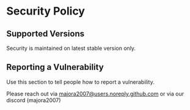 # Security Policy

## Supported Versions

Security is maintained on latest stable version only.

## Reporting a Vulnerability

Use this section to tell people how to report a vulnerability.

Please reach out via majora2007@users.noreply.github.com or via our discord (majora2007)
